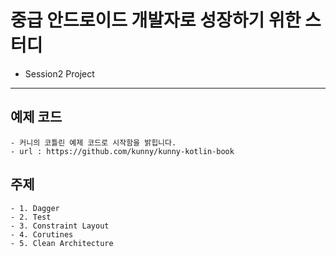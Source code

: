 # 중급 안드로이드 개발자로 성장하기 위한 스터디
  - Session2 Project

---

## 예제 코드
	- 커니의 코틀린 예제 코드로 시작함을 밝힙니다.
	- url : https://github.com/kunny/kunny-kotlin-book

## 주제
	- 1. Dagger
	- 2. Test
	- 3. Constraint Layout
	- 4. Corutines
	- 5. Clean Architecture
